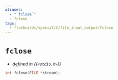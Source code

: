 ```yaml
---
aliases:
  - "`fclose`"
  - fclose
tags:
  - flashcards/special/C/file_input_output/fclose
---
```


# `fclose`

- _defined in {{[`<stdio.h>`](../../../general/C%20file%20input_output.md)}}_ <!--SR:!2023-10-21,42,290-->

```C
int fclose(FILE *stream);
```
